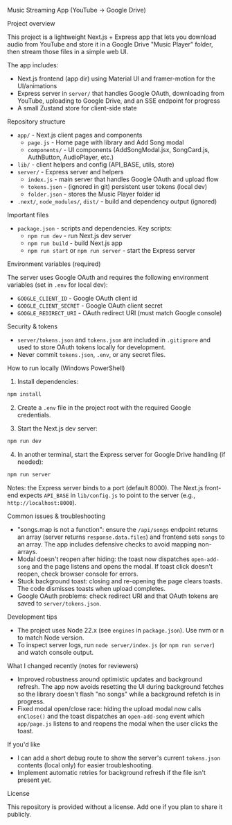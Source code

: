 Music Streaming App (YouTube -> Google Drive)

Project overview

This project is a lightweight Next.js + Express app that lets you download audio from YouTube and store it in a Google Drive "Music Player" folder, then stream those files in a simple web UI.

The app includes:

- Next.js frontend (app dir) using Material UI and framer-motion for the UI/animations
- Express server in `server/` that handles Google OAuth, downloading from YouTube, uploading to Google Drive, and an SSE endpoint for progress
- A small Zustand store for client-side state

Repository structure

- `app/` - Next.js client pages and components
  - `page.js` - Home page with library and Add Song modal
  - `components/` - UI components (AddSongModal.jsx, SongCard.js, AuthButton, AudioPlayer, etc.)
- `lib/` - client helpers and config (API_BASE, utils, store)
- `server/` - Express server and helpers
  - `index.js` - main server that handles Google OAuth and upload flow
  - `tokens.json` - (ignored in git) persistent user tokens (local dev)
  - `folder.json` - stores the Music Player folder id
- `.next/`, `node_modules/`, `dist/` - build and dependency output (ignored)

Important files

- `package.json` - scripts and dependencies. Key scripts:
  - `npm run dev` - run Next.js dev server
  - `npm run build` - build Next.js app
  - `npm run start` or `npm run server` - start the Express server

Environment variables (required)

The server uses Google OAuth and requires the following environment variables (set in `.env` for local dev):

- `GOOGLE_CLIENT_ID` - Google OAuth client id
- `GOOGLE_CLIENT_SECRET` - Google OAuth client secret
- `GOOGLE_REDIRECT_URI` - OAuth redirect URI (must match Google console)

Security & tokens

- `server/tokens.json` and `tokens.json` are included in `.gitignore` and used to store OAuth tokens locally for development.
- Never commit `tokens.json`, `.env`, or any secret files.

How to run locally (Windows PowerShell)

1. Install dependencies:

```powershell
npm install
```

2. Create a `.env` file in the project root with the required Google credentials.

3. Start the Next.js dev server:

```powershell
npm run dev
```

4. In another terminal, start the Express server for Google Drive handling (if needed):

```powershell
npm run server
```

Notes: the Express server binds to a port (default 8000). The Next.js front-end expects `API_BASE` in `lib/config.js` to point to the server (e.g., `http://localhost:8000`).

Common issues & troubleshooting

- "songs.map is not a function": ensure the `/api/songs` endpoint returns an array (server returns `response.data.files`) and frontend sets `songs` to an array. The app includes defensive checks to avoid mapping non-arrays.
- Modal doesn't reopen after hiding: the toast now dispatches `open-add-song` and the page listens and opens the modal. If toast click doesn't reopen, check browser console for errors.
- Stuck background toast: closing and re-opening the page clears toasts. The code dismisses toasts when upload completes.
- Google OAuth problems: check redirect URI and that OAuth tokens are saved to `server/tokens.json`.

Development tips

- The project uses Node 22.x (see `engines` in `package.json`). Use nvm or n to match Node version.
- To inspect server logs, run `node server/index.js` (or `npm run server`) and watch console output.

What I changed recently (notes for reviewers)

- Improved robustness around optimistic updates and background refresh. The app now avoids resetting the UI during background fetches so the library doesn't flash "no songs" while a background refetch is in progress.
- Fixed modal open/close race: hiding the upload modal now calls `onClose()` and the toast dispatches an `open-add-song` event which `app/page.js` listens to and reopens the modal when the user clicks the toast.

If you'd like

- I can add a short debug route to show the server's current `tokens.json` contents (local only) for easier troubleshooting.
- Implement automatic retries for background refresh if the file isn't present yet.

License

This repository is provided without a license. Add one if you plan to share it publicly.
